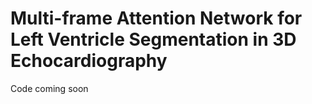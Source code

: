 # Multi-frame Attention Network for Left Ventricle Segmentation in 3D Echocardiography
Code coming soon 
